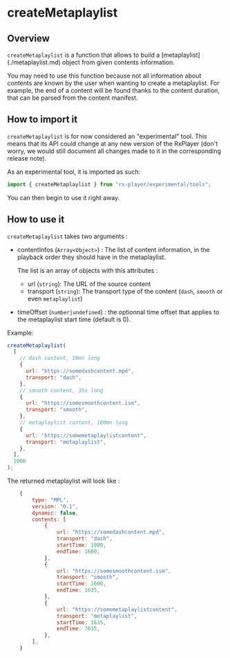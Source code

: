 # createMetaplaylist

## Overview

`createMetaplaylist` is a function that allows to build a [metaplaylist]
(./metaplaylist.md) object from given contents information.

You may need to use this function because not all information about contents
are known by the user when wanting to create a metaplaylist. For example,
the end of a content will be found thanks to the content duration, that can be
parsed from the content manifest.

## How to import it

`createMetaplaylist` is for now considered an "experimental" tool. This means
that its API could change at any new version of the RxPlayer (don't worry, we
would still document all changes made to it in the corresponding release note).

As an experimental tool, it is imported as such:

```ts
import { createMetaplaylist } from "rx-player/experimental/tools";
```

You can then begin to use it right away.

## How to use it

`createMetaplaylist` takes two arguments :

- contentInfos (`Array<Object>`) : The list of content information, in the
  playback order they should have in the metaplaylist.

  The list is an array of objects with this attributes :

  - url (`string`): The URL of the source content
  - transport (`string`): The transport type of the content (`dash`, `smooth`
    or even `metaplaylist`)

- timeOffset (`number|undefined`) : the optionnal time offset that
  applies to the metaplaylist start time (default is 0).

Example:

```js
createMetaplaylist(
  [
    // dash content, 10mn long
    {
      url: "https://somedashcontent.mpd",
      transport: "dash",
    },
    // smooth content, 35s long
    {
      url: "https://somesmoothcontent.ism",
      transport: "smooth",
    },
    // metaplaylist content, 100mn long
    {
      url: "https://somemetaplaylistcontent",
      transport: "metaplaylist",
    },
  ],
  1000
);
```

The returned metaplaylist will look like :

```js
    {
        type: "MPL",
        version: "0.1",
        dynamic: false,
        contents: [
            {
                url: "https://somedashcontent.mpd",
                transport: "dash",
                startTime: 1000,
                endTime: 1600,
            },
            {
                url: "https://somesmoothcontent.ism",
                transport: "smooth",
                startTime: 1600,
                endTime: 1635,
            },
            {
                url: "https://somemetaplaylistcontent",
                transport: "metaplaylist",
                startTime: 1635,
                endTime: 7635,
            },
        ],
    }
```
